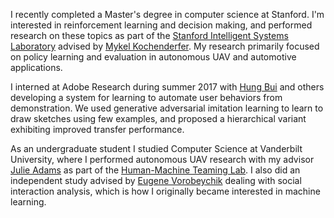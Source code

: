 <p class="about-p">
I recently completed a Master's degree in computer science at Stanford. I'm interested in reinforcement learning and decision making, and performed research on these topics as part of the <a href="http://web.stanford.edu/group/sisl/cgi-bin/wordpress/people/" class="md-link">Stanford Intelligent Systems Laboratory</a> advised by <a class="md-link" href="http://mykel.kochenderfer.com/">Mykel Kochenderfer</a>. My research primarily focused on policy learning and evaluation in autonomous UAV and automotive applications.
</p>
<p class="about-p">
I interned at Adobe Research during summer 2017 with <a href="https://www.linkedin.com/in/hung-bui-2a9b244" class="md-link">Hung Bui</a> and others developing a system for learning to automate user behaviors from demonstration. We used generative adversarial imitation learning to learn to draw sketches using few examples, and proposed a hierarchical variant exhibiting improved transfer performance.
</p>
<p class="about-p">
As an undergraduate student I studied Computer Science at Vanderbilt University, where I performed autonomous UAV research with my advisor <a href="http://engineering.vanderbilt.edu/bio/julie-adams" class="md-link">Julie Adams</a> as part of the <a href="http://eecs.vanderbilt.edu/research/hmtl/wp/" class="md-link">Human-Machine Teaming Lab</a>. I also did an independent study advised by <a href="http://engineering.vanderbilt.edu/bio/eugene-vorobeychik" class="md-link">Eugene Vorobeychik</a> dealing with social interaction analysis, which is how I originally became interested in machine learning.
</p>
